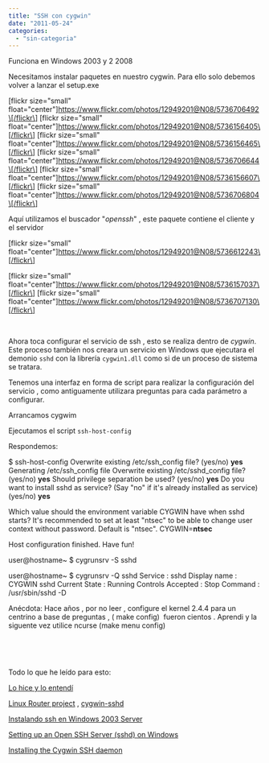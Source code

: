 ```yaml
---
title: "SSH con cygwin"
date: "2011-05-24"
categories: 
  - "sin-categoria"
---
```


Funciona en Windows 2003 y 2 2008

Necesitamos instalar paquetes en nuestro cygwin. Para ello solo debemos volver a lanzar el setup.exe

\[flickr size="small" float="center"\]https://www.flickr.com/photos/12949201@N08/5736706492\[/flickr\] \[flickr size="small" float="center"\]https://www.flickr.com/photos/12949201@N08/5736156405\[/flickr\] \[flickr size="small" float="center"\]https://www.flickr.com/photos/12949201@N08/5736156465\[/flickr\] \[flickr size="small" float="center"\]https://www.flickr.com/photos/12949201@N08/5736706644\[/flickr\] \[flickr size="small" float="center"\]https://www.flickr.com/photos/12949201@N08/5736156607\[/flickr\] \[flickr size="small" float="center"\]https://www.flickr.com/photos/12949201@N08/5736706804\[/flickr\]

Aquí utilizamos el buscador "_openssh_" , este paquete contiene el cliente y el servidor

\[flickr size="small" float="center"\]https://www.flickr.com/photos/12949201@N08/5736612243\[/flickr\]

\[flickr size="small" float="center"\]https://www.flickr.com/photos/12949201@N08/5736157037\[/flickr\] \[flickr size="small" float="center"\]https://www.flickr.com/photos/12949201@N08/5736707130\[/flickr\]

 

Ahora toca configurar el servicio de ssh , esto se realiza dentro de _cygwin_. Este proceso también nos creara un servicio en Windows que ejecutara el demonio `sshd` con la librería `cygwin1.dll` como si de un proceso de sistema se tratara.

Tenemos una interfaz en forma de script para realizar la configuración del servicio , como antiguamente utilizara preguntas para cada parámetro a configurar.

Arrancamos cygwim

Ejecutamos el script `ssh-host-config`

Respondemos:

$ ssh-host-config
Overwrite existing /etc/ssh\_config file? (yes/no) **yes**
Generating /etc/ssh\_config file
Overwrite existing /etc/sshd\_config file? (yes/no) **yes**
Should privilege separation be used? (yes/no) **yes**
Do you want to install sshd as service?
(Say "no" if it's already installed as service) (yes/no) **yes**

Which value should the environment variable CYGWIN have when
sshd starts? It's recommended to set at least "ntsec" to be
able to change user context without password.
Default is "ntsec".  CYGWIN=**ntsec**

Host configuration finished. Have fun!

user@hostname~
$ cygrunsrv -S sshd

user@hostname~
$ cygrunsrv -Q sshd
Service             : sshd
Display name        : CYGWIN sshd
Current State       : Running
Controls Accepted   : Stop
Command             : /usr/sbin/sshd -D

Anécdota: Hace años , por no leer , configure el kernel 2.4.4 para un centrino a base de preguntas , ( make config)  fueron cientos . Aprendi y la siguente vez utilice ncurse (make menu config)

 

 

Todo lo que he leído para esto:

[Lo hice y lo entendí](https://www.vicente-navarro.com/blog/2007/07/20/servicios-en-cygwin-syslogd-sshd-telnetd-ftpd-nfsd-etc/#sshd "Servicios en Cygwin (syslogd, sshd, telnetd, ftpd, nfsd, etc.)")

[Linux Router project](https://pigtail.net/LRP/) , [cygwin-sshd](https://pigtail.net/LRP/printsrv/cygwin-sshd.html)

[Instalando ssh en Windows 2003 Server](https://sartigas.blogspot.com/2009/06/instalando-ssh-en-windows-2003-server.html "Instalando ssh en Windows 2003 Server")[](https://www.scottmurphy.info/open-ssh-server-sshd-cygwin-windows "Setting up an Open ssh Server sshd cygwin Windows")

[Setting up an Open SSH Server (sshd) on Windows](https://www.scottmurphy.info/open-ssh-server-sshd-cygwin-windows "Setting up an Open ssh Server sshd cygwin Windows")

[Installing the Cygwin SSH daemon](https://ist.uwaterloo.ca/~kscully/CygwinSSHD_W2K3.html "Installing the Cygwin SSH daemon")
